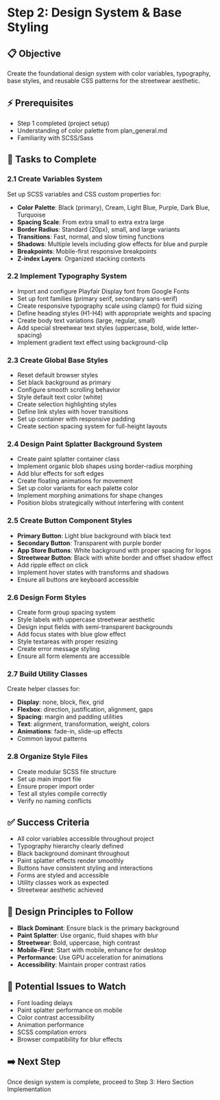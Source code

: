 # Step 2: Design System & Base Styling

## 📋 Objective
Create the foundational design system with color variables, typography, base styles, and reusable CSS patterns for the streetwear aesthetic.

## ⚡ Prerequisites
- Step 1 completed (project setup)
- Understanding of color palette from plan_general.md
- Familiarity with SCSS/Sass

## 📝 Tasks to Complete

### 2.1 Create Variables System
Set up SCSS variables and CSS custom properties for:
- **Color Palette**: Black (primary), Cream, Light Blue, Purple, Dark Blue, Turquoise
- **Spacing Scale**: From extra small to extra extra large
- **Border Radius**: Standard (20px), small, and large variants
- **Transitions**: Fast, normal, and slow timing functions
- **Shadows**: Multiple levels including glow effects for blue and purple
- **Breakpoints**: Mobile-first responsive breakpoints
- **Z-index Layers**: Organized stacking contexts

### 2.2 Implement Typography System
- Import and configure Playfair Display font from Google Fonts
- Set up font families (primary serif, secondary sans-serif)
- Create responsive typography scale using clamp() for fluid sizing
- Define heading styles (H1-H4) with appropriate weights and spacing
- Create body text variations (large, regular, small)
- Add special streetwear text styles (uppercase, bold, wide letter-spacing)
- Implement gradient text effect using background-clip

### 2.3 Create Global Base Styles
- Reset default browser styles
- Set black background as primary
- Configure smooth scrolling behavior
- Style default text color (white)
- Create selection highlighting styles
- Define link styles with hover transitions
- Set up container with responsive padding
- Create section spacing system for full-height layouts

### 2.4 Design Paint Splatter Background System
- Create paint splatter container class
- Implement organic blob shapes using border-radius morphing
- Add blur effects for soft edges
- Create floating animations for movement
- Set up color variants for each palette color
- Implement morphing animations for shape changes
- Position blobs strategically without interfering with content

### 2.5 Create Button Component Styles
- **Primary Button**: Light blue background with black text
- **Secondary Button**: Transparent with purple border
- **App Store Buttons**: White background with proper spacing for logos
- **Streetwear Button**: Black with white border and offset shadow effect
- Add ripple effect on click
- Implement hover states with transforms and shadows
- Ensure all buttons are keyboard accessible

### 2.6 Design Form Styles
- Create form group spacing system
- Style labels with uppercase streetwear aesthetic
- Design input fields with semi-transparent backgrounds
- Add focus states with blue glow effect
- Style textareas with proper resizing
- Create error message styling
- Ensure all form elements are accessible

### 2.7 Build Utility Classes
Create helper classes for:
- **Display**: none, block, flex, grid
- **Flexbox**: direction, justification, alignment, gaps
- **Spacing**: margin and padding utilities
- **Text**: alignment, transformation, weight, colors
- **Animations**: fade-in, slide-up effects
- Common layout patterns

### 2.8 Organize Style Files
- Create modular SCSS file structure
- Set up main import file
- Ensure proper import order
- Test all styles compile correctly
- Verify no naming conflicts

## ✅ Success Criteria
- All color variables accessible throughout project
- Typography hierarchy clearly defined
- Black background dominant throughout
- Paint splatter effects render smoothly
- Buttons have consistent styling and interactions
- Forms are styled and accessible
- Utility classes work as expected
- Streetwear aesthetic achieved

## 🎨 Design Principles to Follow
- **Black Dominant**: Ensure black is the primary background
- **Paint Splatter**: Use organic, fluid shapes with blur
- **Streetwear**: Bold, uppercase, high contrast
- **Mobile-First**: Start with mobile, enhance for desktop
- **Performance**: Use GPU acceleration for animations
- **Accessibility**: Maintain proper contrast ratios

## 🚨 Potential Issues to Watch
- Font loading delays
- Paint splatter performance on mobile
- Color contrast accessibility
- Animation performance
- SCSS compilation errors
- Browser compatibility for blur effects

## ➡️ Next Step
Once design system is complete, proceed to Step 3: Hero Section Implementation